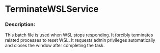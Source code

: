 # TerminateWSLService

### Description:
This batch file is used when WSL stops responding. It forcibly terminates related processes to reset WSL. It requests admin privileges automatically and closes the window after completing the task.
